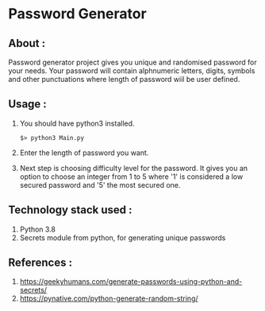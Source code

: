 # Password Generator

## About :

Password generator project gives you unique and randomised password for your needs. Your password will contain alphnumeric letters, digits, symbols and other punctuations where length of password wiil be user defined.

## Usage :

1. You should have python3 installed.

   `$> python3 Main.py`

2. Enter the length of password you want.
3. Next step is choosing difficulty level for the password. It gives you an option to choose an integer from 1 to 5 where '1' is considered a low secured password and '5' the most secured one.

## Technology stack used :

1. Python 3.8
2. Secrets module from python, for generating unique passwords

## References :

1. https://geekyhumans.com/generate-passwords-using-python-and-secrets/
2. https://pynative.com/python-generate-random-string/
